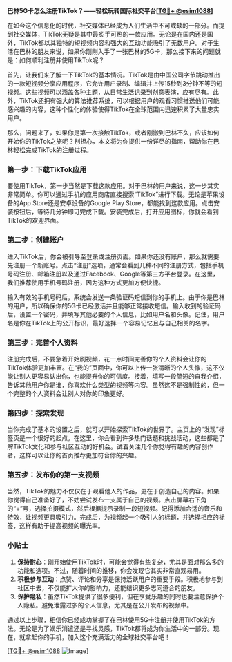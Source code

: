 **巴林5G卡怎么注册TikTok？——轻松玩转国际社交平台[[TG💪+ @esim1088](https://t.me/s/esim1088)]**

在如今这个信息化的时代，社交媒体已经成为人们生活中不可或缺的一部分。而提到社交媒体，TikTok无疑是其中最炙手可热的一款应用。无论是在国内还是国外，TikTok都以其独特的短视频内容和强大的互动功能吸引了无数用户。对于生活在巴林的朋友来说，如果你刚刚入手了一张巴林的5G卡，那么接下来的问题就是：如何顺利注册并使用TikTok呢？

首先，让我们来了解一下TikTok的基本情况。TikTok是由中国公司字节跳动推出的一款短视频分享应用程序，它允许用户录制、编辑并上传15秒到3分钟不等的短视频。这些视频可以涵盖各种主题，从日常生活记录到创意表演，应有尽有。此外，TikTok还拥有强大的算法推荐系统，可以根据用户的观看习惯推送他们可能感兴趣的内容，这种个性化的体验使得TikTok在全球范围内迅速积累了大量忠实用户。

那么，问题来了，如果你是第一次接触TikTok，或者刚搬到巴林不久，应该如何开始你的TikTok之旅呢？别担心，本文将为你提供一份详尽的指南，帮助你在巴林轻松完成TikTok的注册过程。

### 第一步：下载TikTok应用

要使用TikTok，第一步当然是下载这款应用。对于巴林的用户来说，这一步其实非常简单。你可以通过手机的应用商店直接搜索“TikTok”进行下载。无论是苹果设备的App Store还是安卓设备的Google Play Store，都能找到这款应用。点击安装按钮后，等待几分钟即可完成下载。安装完成后，打开应用图标，你就会看到TikTok的欢迎界面。

### 第二步：创建账户

进入TikTok后，你会被引导至登录或注册页面。如果你还没有账户，那么就需要先注册一个新账号。点击“注册”选项，通常会看到几种不同的注册方式，包括手机号码注册、邮箱注册以及通过Facebook、Google等第三方平台登录。在这里，我们推荐使用手机号码注册，因为这种方式更加方便快捷。

输入有效的手机号码后，系统会发送一条验证码短信到你的手机上。由于你是巴林的用户，所以确保你的5G卡已经激活并且能够正常接收短信。输入收到的验证码后，设置一个密码，并填写其他必要的个人信息，比如用户名和头像。记住，用户名是你在TikTok上的公开标识，最好选择一个容易记忆且与自己相关的名字。

### 第三步：完善个人资料

注册完成后，不要急着开始刷视频，花一点时间完善你的个人资料会让你的TikTok体验更加丰富。在“我的”页面中，你可以上传一张清晰的个人头像，这不仅能让别人更容易认出你，也能提升你的可信度。接着，填写一段简短的自我介绍，告诉其他用户你是谁，你喜欢什么类型的视频等内容。虽然这不是强制性的，但一个完整的个人资料会让别人对你的印象更好。

### 第四步：探索发现

当你完成了基本的设置之后，就可以开始探索TikTok的世界了。主页上的“发现”标签页是一个很好的起点。在这里，你会看到许多热门话题和挑战活动，这些都是了解TikTok文化和参与社区互动的好机会。试着关注几个你觉得有趣的内容创作者，这样可以让你的首页推荐更加符合你的兴趣。

### 第五步：发布你的第一支视频

当然，TikTok的魅力不仅仅在于观看他人的作品，更在于创造自己的内容。如果你觉得自己准备好了，不妨尝试发布一支属于自己的视频。点击屏幕右下角的“+”号，选择拍摄模式，然后根据提示录制一段短视频。记得添加合适的音乐和特效，让视频更具吸引力。完成后，为视频起一个吸引人的标题，并选择相应的标签，这样有助于提高视频的曝光率。

### 小贴士

1. **保持耐心**：刚开始使用TikTok时，可能会觉得有些复杂，尤其是面对那么多的功能和选项。不过，随着时间的推移，你会发现它其实非常直观易用。
2. **积极参与互动**：点赞、评论和分享是保持活跃用户的重要手段。积极地参与到社区中去，不仅能扩大你的影响力，还能结识更多志同道合的朋友。
3. **保护隐私**：虽然TikTok提供了很多便利，但在享受乐趣的同时也要注意保护个人隐私。避免泄露过多的个人信息，尤其是在公开发布的视频中。

通过以上步骤，相信你已经成功掌握了在巴林使用5G卡注册并使用TikTok的方法。无论是为了娱乐消遣还是寻找灵感，TikTok都将成为你生活中的一部分。现在，就拿起你的手机，加入这个充满活力的全球社交平台吧！

[[TG💪+ @esim1088](https://t.me/s/esim1088) ![Image](https://i.postimg.cc/4NQfJmqS/Snipaste-2025-05-13-00-14-12.png)]